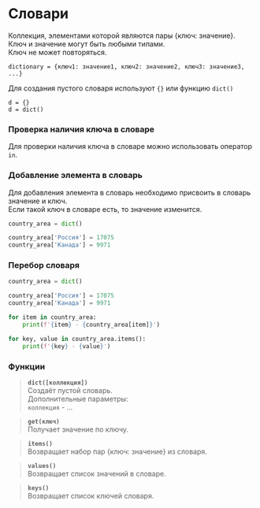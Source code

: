 # Словари

Коллекция, элементами которой являются пары {ключ: значение}.\
Ключ и значение могут быть любыми типами.\
Ключ не может повторяться.

```
dictionary = {ключ1: значение1, ключ2: значение2, ключ3: значение3, ...}
```

Для создания пустого словаря используют <code>{}</code> или функцию <code>dict()</code>
```
d = {}
d = dict()
```

### Проверка наличия ключа в словаре
Для проверки наличия ключа в словаре можно использовать оператор `in`</code>.

### Добавление элемента в словарь
Для добавления элемента в словарь необходимо присвоить в словарь значение и ключ.\
Если такой ключ в словаре есть, то значение изменится.
```python
country_area = dict()

country_area['Россия'] = 17075
country_area['Канада'] = 9971
```

### Перебор словаря
```python
country_area = dict()

country_area['Россия'] = 17075
country_area['Канада'] = 9971

for item in country_area:
    print(f'{item} - {country_area[item]}')

for key, value in country_area.items():
    print(f'{key} - {value}')
```

### Функции
> <code>**dict([коллекция])**</code>\
> Создаёт пустой словарь.\
> Дополнительные параметры:\
> <code>коллекция</code> - ...

> <code>**get(ключ)**</code>\
> Получает значение по ключу.

> <code>**items()**</code>\
> Возвращает набор пар {ключ: значение} из словаря.

> <code>**values()**</code>\
> Возвращает список значений в словаре.

> <code>**keys()**</code>\
> Возвращает список ключей словаря.


